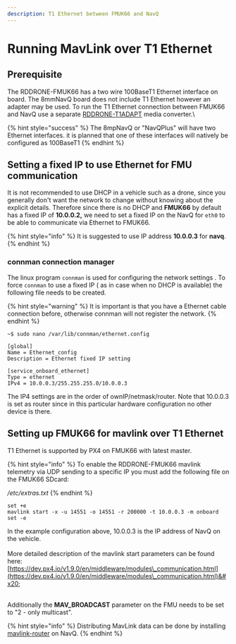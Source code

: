 ```yaml
---
description: T1 Ethernet between FMUK66 and NavQ
---
```


# Running MavLink over T1 Ethernet

## Prerequisite

The RDDRONE-FMUK66 has a two wire 100BaseT1 Ethernet interface on board. The 8mmNavQ board does not include T1 Ethernet however an adapter may be used. To run the T1 Ethernet connection between FMUK66 and NavQ use a separate [RDDRONE-T1ADAPT](../../navq-add-on-modules/100baset1-2-wire-automotive-ethernet-media-converter.md) media converter.\


{% hint style="success" %}
The 8mpNavQ or "NavQPlus" will have two Ethernet interfaces. it is planned that one of these interfaces will natively be configured as 100BaseT1&#x20;
{% endhint %}

## Setting a fixed IP to use Ethernet for FMU communication

It is not recommended to use DHCP in a vehicle such as a drone, since you generally don't want the network to change without knowing about the explicit details.  Therefore since there is no DHCP and **FMUK66** by default has a fixed IP of **10.0.0.2,** we need to set a fixed IP on the NavQ for `eth0` to be able to communicate via Ethernet to FMUK66.&#x20;

{% hint style="info" %}
It is suggested to use IP address **10.0.0.3** for **navq**.&#x20;
{% endhint %}

### connman connection manager&#x20;

The linux program `connman` is used for configuring the network settings . To force `connman` to use a fixed IP ( as in case when no DHCP is available) the following file needs to be created.

{% hint style="warning" %}
It is important is that you have a Ethernet cable connection before, otherwise connman will not register the network.
{% endhint %}

```
~$ sudo nano /var/lib/connman/ethernet.config
```

```
[global]
Name = Ethernet_config
Description = Ethernet fixed IP setting

[service_onboard_ethernet]
Type = ethernet
IPv4 = 10.0.0.3/255.255.255.0/10.0.0.3
```

&#x20;The IP4 settings are in the order of  ownIP/netmask/router. Note that 10.0.0.3 is set as router since in this particular hardware configuration no other device is there.

## Setting up FMUK66 for mavlink over T1 Ethernet

T1 Ethernet is supported by PX4 on FMUK66 with latest master.

{% hint style="info" %}
To enable the RDDRONE-FMUK66 mavlink telemetry via UDP sending to a specific IP you must add the following file on the FMUK66 SDcard:

&#x20;_/etc/extras.txt_&#x20;
{% endhint %}

```
set +e
mavlink start -x -u 14551 -o 14551 -r 200000 -t 10.0.0.3 -m onboard
set -e
```

In the example configuration above, 10.0.0.3 is the IP address of NavQ on the vehicle.\
\
More detailed description of the mavlink start parameters can be found here: [https://dev.px4.io/v1.9.0/en/middleware/modules\_communication.html](https://dev.px4.io/v1.9.0/en/middleware/modules\_communication.html)&#x20;

\
Additionally the **MAV\_BROADCAST** parameter on the FMU needs to be set to "2 - only multicast".

{% hint style="info" %}
Distributing MavLink data can be done by installing [mavlink-router](installing-mavlink-router.md) on NavQ.
{% endhint %}
